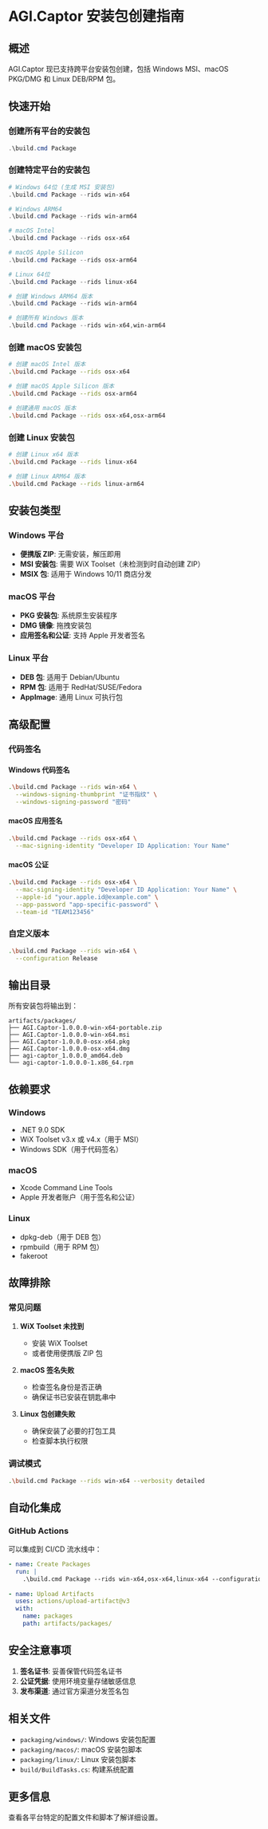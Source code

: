 # AGI.Captor 安装包创建指南

## 概述

AGI.Captor 现已支持跨平台安装包创建，包括 Windows MSI、macOS PKG/DMG 和 Linux DEB/RPM 包。

## 快速开始

### 创建所有平台的安装包
```powershell
.\build.cmd Package
```

### 创建特定平台的安装包
```powershell
# Windows 64位 (生成 MSI 安装包)
.\build.cmd Package --rids win-x64

# Windows ARM64
.\build.cmd Package --rids win-arm64

# macOS Intel
.\build.cmd Package --rids osx-x64

# macOS Apple Silicon
.\build.cmd Package --rids osx-arm64

# Linux 64位
.\build.cmd Package --rids linux-x64

# 创建 Windows ARM64 版本
.\build.cmd Package --rids win-arm64

# 创建所有 Windows 版本
.\build.cmd Package --rids win-x64,win-arm64
```

### 创建 macOS 安装包
```bash
# 创建 macOS Intel 版本
.\build.cmd Package --rids osx-x64

# 创建 macOS Apple Silicon 版本  
.\build.cmd Package --rids osx-arm64

# 创建通用 macOS 版本
.\build.cmd Package --rids osx-x64,osx-arm64
```

### 创建 Linux 安装包
```bash
# 创建 Linux x64 版本
.\build.cmd Package --rids linux-x64

# 创建 Linux ARM64 版本
.\build.cmd Package --rids linux-arm64
```

## 安装包类型

### Windows 平台
- **便携版 ZIP**: 无需安装，解压即用
- **MSI 安装包**: 需要 WiX Toolset（未检测到时自动创建 ZIP）
- **MSIX 包**: 适用于 Windows 10/11 商店分发

### macOS 平台
- **PKG 安装包**: 系统原生安装程序
- **DMG 镜像**: 拖拽安装包
- **应用签名和公证**: 支持 Apple 开发者签名

### Linux 平台
- **DEB 包**: 适用于 Debian/Ubuntu
- **RPM 包**: 适用于 RedHat/SUSE/Fedora
- **AppImage**: 通用 Linux 可执行包

## 高级配置

### 代码签名

#### Windows 代码签名
```bash
.\build.cmd Package --rids win-x64 \
  --windows-signing-thumbprint "证书指纹" \
  --windows-signing-password "密码"
```

#### macOS 应用签名
```bash
.\build.cmd Package --rids osx-x64 \
  --mac-signing-identity "Developer ID Application: Your Name"
```

#### macOS 公证
```bash
.\build.cmd Package --rids osx-x64 \
  --mac-signing-identity "Developer ID Application: Your Name" \
  --apple-id "your.apple.id@example.com" \
  --app-password "app-specific-password" \
  --team-id "TEAM123456"
```

### 自定义版本
```bash
.\build.cmd Package --rids win-x64 \
  --configuration Release
```

## 输出目录

所有安装包将输出到：
```
artifacts/packages/
├── AGI.Captor-1.0.0.0-win-x64-portable.zip
├── AGI.Captor-1.0.0.0-win-x64.msi
├── AGI.Captor-1.0.0.0-osx-x64.pkg
├── AGI.Captor-1.0.0.0-osx-x64.dmg
├── agi-captor_1.0.0.0_amd64.deb
└── agi-captor-1.0.0.0-1.x86_64.rpm
```

## 依赖要求

### Windows
- .NET 9.0 SDK
- WiX Toolset v3.x 或 v4.x（用于 MSI）
- Windows SDK（用于代码签名）

### macOS
- Xcode Command Line Tools
- Apple 开发者账户（用于签名和公证）

### Linux
- dpkg-deb（用于 DEB 包）
- rpmbuild（用于 RPM 包）
- fakeroot

## 故障排除

### 常见问题

1. **WiX Toolset 未找到**
   - 安装 WiX Toolset
   - 或者使用便携版 ZIP 包

2. **macOS 签名失败**
   - 检查签名身份是否正确
   - 确保证书已安装在钥匙串中

3. **Linux 包创建失败**
   - 确保安装了必要的打包工具
   - 检查脚本执行权限

### 调试模式
```bash
.\build.cmd Package --rids win-x64 --verbosity detailed
```

## 自动化集成

### GitHub Actions
可以集成到 CI/CD 流水线中：

```yaml
- name: Create Packages
  run: |
    .\build.cmd Package --rids win-x64,osx-x64,linux-x64 --configuration Release
    
- name: Upload Artifacts
  uses: actions/upload-artifact@v3
  with:
    name: packages
    path: artifacts/packages/
```

## 安全注意事项

1. **签名证书**: 妥善保管代码签名证书
2. **公证凭据**: 使用环境变量存储敏感信息
3. **发布渠道**: 通过官方渠道分发签名包

## 相关文件

- `packaging/windows/`: Windows 安装包配置
- `packaging/macos/`: macOS 安装包脚本
- `packaging/linux/`: Linux 安装包脚本
- `build/BuildTasks.cs`: 构建系统配置

## 更多信息

查看各平台特定的配置文件和脚本了解详细设置。